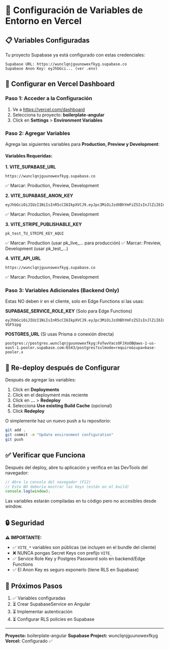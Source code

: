 # 🚀 Configuración de Variables de Entorno en Vercel

## 📋 Variables Configuradas

Tu proyecto Supabase ya está configurado con estas credenciales:

```
Supabase URL: https://wunclqnjguunowexfkyg.supabase.co
Supabase Anon Key: eyJhbGci... (ver .env)
```

## 🔧 Configurar en Vercel Dashboard

### Paso 1: Acceder a la Configuración
1. Ve a https://vercel.com/dashboard
2. Selecciona tu proyecto: **boilerplate-angular**
3. Click en **Settings** > **Environment Variables**

### Paso 2: Agregar Variables
Agrega las siguientes variables para **Production, Preview y Development**:

#### Variables Requeridas:

**1. VITE_SUPABASE_URL**
```
https://wunclqnjguunowexfkyg.supabase.co
```
✅ Marcar: Production, Preview, Development

**2. VITE_SUPABASE_ANON_KEY**
```
eyJhbGciOiJIUzI1NiIsInR5cCI6IkpXVCJ9.eyJpc3MiOiJzdXBhYmFzZSIsInJlZiI6Ind1bmNscW5qZ3V1bm93ZXhma3lnIiwicm9sZSI6ImFub24iLCJpYXQiOjE3NjA2MjAyMTQsImV4cCI6MjA3NjE5NjIxNH0.FaXvsMBBtRGaKA7Yo_WTBe0qAeF6jbxQSQm_juD9l_I
```
✅ Marcar: Production, Preview, Development

**3. VITE_STRIPE_PUBLISHABLE_KEY**
```
pk_test_TU_STRIPE_KEY_AQUI
```
✅ Marcar: Production (usar pk_live_... para producción)
✅ Marcar: Preview, Development (usar pk_test_...)

**4. VITE_API_URL**
```
https://wunclqnjguunowexfkyg.supabase.co
```
✅ Marcar: Production, Preview, Development

### Paso 3: Variables Adicionales (Backend Only)

Estas NO deben ir en el cliente, solo en Edge Functions si las usas:

**SUPABASE_SERVICE_ROLE_KEY** (Solo para Edge Functions)
```
eyJhbGciOiJIUzI1NiIsInR5cCI6IkpXVCJ9.eyJpc3MiOiJzdXBhYmFzZSIsInJlZiI6Ind1bmNscW5qZ3V1bm93ZXhma3lnIiwicm9sZSI6InNlcnZpY2Vfcm9sZSIsImlhdCI6MTc2MDYyMDIxNCwiZXhwIjoyMDc2MTk2MjE0fQ.j1Xsqht4jfn85V88c2Z5gQyJ5rf80lMBd6d-VGF5zpg
```

**POSTGRES_URL** (Si usas Prisma o conexión directa)
```
postgres://postgres.wunclqnjguunowexfkyg:FoTwvVacsOFJXoOB@aws-1-us-east-1.pooler.supabase.com:6543/postgres?sslmode=require&supa=base-pooler.x
```

## 🔄 Re-deploy después de Configurar

Después de agregar las variables:
1. Click en **Deployments**
2. Click en el deployment más reciente
3. Click en **...** > **Redeploy**
4. Selecciona **Use existing Build Cache** (opcional)
5. Click **Redeploy**

O simplemente haz un nuevo push a tu repositorio:
```bash
git add .
git commit -m "Update environment configuration"
git push
```

## ✅ Verificar que Funciona

Después del deploy, abre tu aplicación y verifica en las DevTools del navegador:
```javascript
// Abre la consola del navegador (F12)
// Esto NO debería mostrar las keys (están en el build)
console.log(window);
```

Las variables estarán compiladas en tu código pero no accesibles desde window.

## 🔒 Seguridad

**⚠️ IMPORTANTE:**
- ✅ `VITE_*` variables son públicas (se incluyen en el bundle del cliente)
- ❌ NUNCA pongas Secret Keys con prefijo `VITE_`
- ✅ Service Role Key y Postgres Password solo en backend/Edge Functions
- ✅ El Anon Key es seguro exponerlo (tiene RLS en Supabase)

## 📝 Próximos Pasos

1. ✅ Variables configuradas
2. ⏳ Crear SupabaseService en Angular
3. ⏳ Implementar autenticación
4. ⏳ Configurar RLS policies en Supabase

---

**Proyecto:** boilerplate-angular
**Supabase Project:** wunclqnjguunowexfkyg
**Vercel:** Configurado ✅
